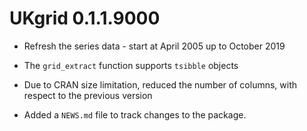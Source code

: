 # UKgrid 0.1.1.9000

* Refresh the series data - start at April 2005 up to October 2019
* The `grid_extract` function supports `tsibble` objects
* Due to CRAN size limitation, reduced the number of columns, with respect to the previous version


* Added a `NEWS.md` file to track changes to the package.
